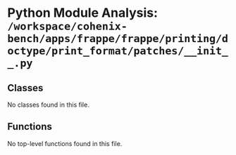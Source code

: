 # Python Module Analysis: `/workspace/cohenix-bench/apps/frappe/frappe/printing/doctype/print_format/patches/__init__.py`

## Classes

No classes found in this file.


## Functions

No top-level functions found in this file.
